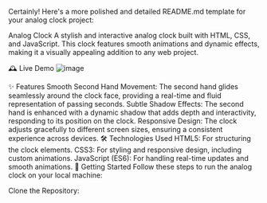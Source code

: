 
Certainly! Here's a more polished and detailed README.md template for your analog clock project:

Analog Clock
A stylish and interactive analog clock built with HTML, CSS, and JavaScript. This clock features smooth animations and dynamic effects, making it a visually appealing addition to any web project.

🕰️ Live Demo
![image](https://github.com/user-attachments/assets/6b1f897e-7938-41ff-9646-387eebebeb50)

✨ Features
Smooth Second Hand Movement: The second hand glides seamlessly around the clock face, providing a real-time and fluid representation of passing seconds.
Subtle Shadow Effects: The second hand is enhanced with a dynamic shadow that adds depth and interactivity, responding to its position on the clock.
Responsive Design: The clock adjusts gracefully to different screen sizes, ensuring a consistent experience across devices.
🛠️ Technologies Used
HTML5: For structuring the clock elements.
CSS3: For styling and responsive design, including custom animations.
JavaScript (ES6): For handling real-time updates and smooth animations.
🚀 Getting Started
Follow these steps to run the analog clock on your local machine:

Clone the Repository:
